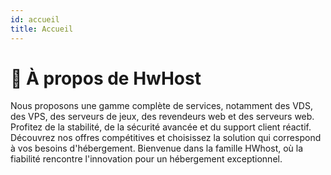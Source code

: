 ```yaml
---
id: accueil
title: Accueil
---
```


# 👋 À propos de HwHost

Nous proposons une gamme complète de services, notamment des VDS, des VPS, des serveurs de jeux, des revendeurs web et des serveurs web. Profitez de la stabilité, de la sécurité avancée et du support client réactif. Découvrez nos offres compétitives et choisissez la solution qui correspond à vos besoins d'hébergement. Bienvenue dans la famille HWhost, où la fiabilité rencontre l'innovation pour un hébergement exceptionnel.
